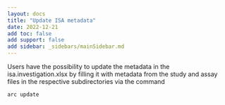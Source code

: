 ```yaml
---
layout: docs
title: "Update ISA metadata"
date: 2022-12-21
add toc: false
add support: false
add sidebar: _sidebars/mainSidebar.md
---
```


Users have the possibility to update the metadata in the isa.investigation.xlsx by filling it with metadata from the study and assay files in the respective subdirectories via the command

```bash
arc update
```

<!-- TODO 
Needs for explanation..
 -->
